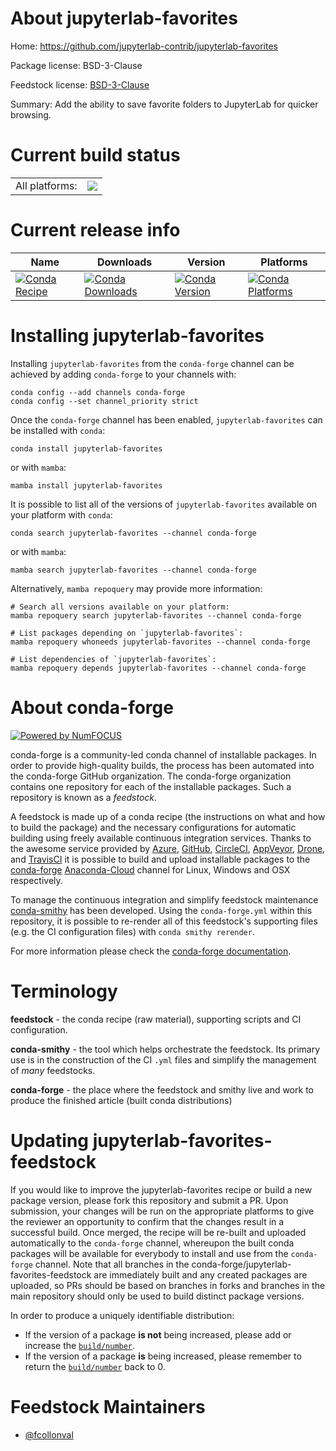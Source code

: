 About jupyterlab-favorites
==========================

Home: https://github.com/jupyterlab-contrib/jupyterlab-favorites

Package license: BSD-3-Clause

Feedstock license: [BSD-3-Clause](https://github.com/conda-forge/jupyterlab-favorites-feedstock/blob/master/LICENSE.txt)

Summary: Add the ability to save favorite folders to JupyterLab for quicker browsing.

Current build status
====================


<table><tr><td>All platforms:</td>
    <td>
      <a href="https://dev.azure.com/conda-forge/feedstock-builds/_build/latest?definitionId=12296&branchName=master">
        <img src="https://dev.azure.com/conda-forge/feedstock-builds/_apis/build/status/jupyterlab-favorites-feedstock?branchName=master">
      </a>
    </td>
  </tr>
</table>

Current release info
====================

| Name | Downloads | Version | Platforms |
| --- | --- | --- | --- |
| [![Conda Recipe](https://img.shields.io/badge/recipe-jupyterlab--favorites-green.svg)](https://anaconda.org/conda-forge/jupyterlab-favorites) | [![Conda Downloads](https://img.shields.io/conda/dn/conda-forge/jupyterlab-favorites.svg)](https://anaconda.org/conda-forge/jupyterlab-favorites) | [![Conda Version](https://img.shields.io/conda/vn/conda-forge/jupyterlab-favorites.svg)](https://anaconda.org/conda-forge/jupyterlab-favorites) | [![Conda Platforms](https://img.shields.io/conda/pn/conda-forge/jupyterlab-favorites.svg)](https://anaconda.org/conda-forge/jupyterlab-favorites) |

Installing jupyterlab-favorites
===============================

Installing `jupyterlab-favorites` from the `conda-forge` channel can be achieved by adding `conda-forge` to your channels with:

```
conda config --add channels conda-forge
conda config --set channel_priority strict
```

Once the `conda-forge` channel has been enabled, `jupyterlab-favorites` can be installed with `conda`:

```
conda install jupyterlab-favorites
```

or with `mamba`:

```
mamba install jupyterlab-favorites
```

It is possible to list all of the versions of `jupyterlab-favorites` available on your platform with `conda`:

```
conda search jupyterlab-favorites --channel conda-forge
```

or with `mamba`:

```
mamba search jupyterlab-favorites --channel conda-forge
```

Alternatively, `mamba repoquery` may provide more information:

```
# Search all versions available on your platform:
mamba repoquery search jupyterlab-favorites --channel conda-forge

# List packages depending on `jupyterlab-favorites`:
mamba repoquery whoneeds jupyterlab-favorites --channel conda-forge

# List dependencies of `jupyterlab-favorites`:
mamba repoquery depends jupyterlab-favorites --channel conda-forge
```


About conda-forge
=================

[![Powered by
NumFOCUS](https://img.shields.io/badge/powered%20by-NumFOCUS-orange.svg?style=flat&colorA=E1523D&colorB=007D8A)](https://numfocus.org)

conda-forge is a community-led conda channel of installable packages.
In order to provide high-quality builds, the process has been automated into the
conda-forge GitHub organization. The conda-forge organization contains one repository
for each of the installable packages. Such a repository is known as a *feedstock*.

A feedstock is made up of a conda recipe (the instructions on what and how to build
the package) and the necessary configurations for automatic building using freely
available continuous integration services. Thanks to the awesome service provided by
[Azure](https://azure.microsoft.com/en-us/services/devops/), [GitHub](https://github.com/),
[CircleCI](https://circleci.com/), [AppVeyor](https://www.appveyor.com/),
[Drone](https://cloud.drone.io/welcome), and [TravisCI](https://travis-ci.com/)
it is possible to build and upload installable packages to the
[conda-forge](https://anaconda.org/conda-forge) [Anaconda-Cloud](https://anaconda.org/)
channel for Linux, Windows and OSX respectively.

To manage the continuous integration and simplify feedstock maintenance
[conda-smithy](https://github.com/conda-forge/conda-smithy) has been developed.
Using the ``conda-forge.yml`` within this repository, it is possible to re-render all of
this feedstock's supporting files (e.g. the CI configuration files) with ``conda smithy rerender``.

For more information please check the [conda-forge documentation](https://conda-forge.org/docs/).

Terminology
===========

**feedstock** - the conda recipe (raw material), supporting scripts and CI configuration.

**conda-smithy** - the tool which helps orchestrate the feedstock.
                   Its primary use is in the construction of the CI ``.yml`` files
                   and simplify the management of *many* feedstocks.

**conda-forge** - the place where the feedstock and smithy live and work to
                  produce the finished article (built conda distributions)


Updating jupyterlab-favorites-feedstock
=======================================

If you would like to improve the jupyterlab-favorites recipe or build a new
package version, please fork this repository and submit a PR. Upon submission,
your changes will be run on the appropriate platforms to give the reviewer an
opportunity to confirm that the changes result in a successful build. Once
merged, the recipe will be re-built and uploaded automatically to the
`conda-forge` channel, whereupon the built conda packages will be available for
everybody to install and use from the `conda-forge` channel.
Note that all branches in the conda-forge/jupyterlab-favorites-feedstock are
immediately built and any created packages are uploaded, so PRs should be based
on branches in forks and branches in the main repository should only be used to
build distinct package versions.

In order to produce a uniquely identifiable distribution:
 * If the version of a package **is not** being increased, please add or increase
   the [``build/number``](https://docs.conda.io/projects/conda-build/en/latest/resources/define-metadata.html#build-number-and-string).
 * If the version of a package **is** being increased, please remember to return
   the [``build/number``](https://docs.conda.io/projects/conda-build/en/latest/resources/define-metadata.html#build-number-and-string)
   back to 0.

Feedstock Maintainers
=====================

* [@fcollonval](https://github.com/fcollonval/)

